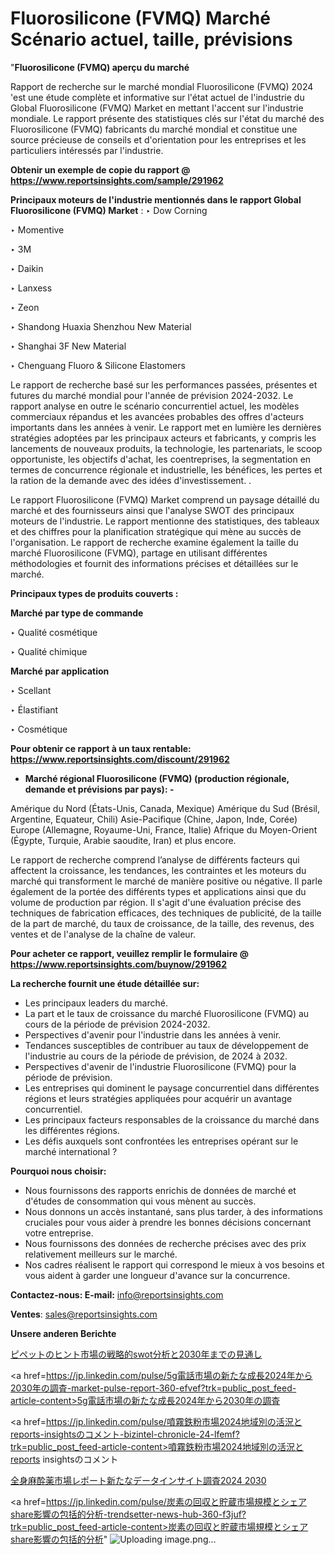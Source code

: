 # Fluorosilicone (FVMQ) Marché Scénario actuel, taille, prévisions

"<strong>Fluorosilicone (FVMQ) aperçu du marché</strong>

Rapport de recherche sur le marché mondial Fluorosilicone (FVMQ) 2024 'est une étude complète et informative sur l'état actuel de l'industrie du Global Fluorosilicone (FVMQ) Market en mettant l'accent sur l'industrie mondiale. Le rapport présente des statistiques clés sur l'état du marché des Fluorosilicone (FVMQ) fabricants du marché mondial et constitue une source précieuse de conseils et d'orientation pour les entreprises et les particuliers intéressés par l'industrie.

<strong>Obtenir un exemple de copie du rapport @ <a href=https://www.reportsinsights.com/sample/291962>https://www.reportsinsights.com/sample/291962</a></strong>

<strong>Principaux moteurs de l'industrie mentionnés dans le rapport Global Fluorosilicone (FVMQ) Market</strong> :
‣ Dow Corning

‣ Momentive

‣ 3M

‣ Daikin

‣ Lanxess

‣ Zeon

‣ Shandong Huaxia Shenzhou New Material

‣ Shanghai 3F New Material

‣ Chenguang Fluoro & Silicone Elastomers

Le rapport de recherche basé sur les performances passées, présentes et futures du marché mondial pour l'année de prévision 2024-2032. Le rapport analyse en outre le scénario concurrentiel actuel, les modèles commerciaux répandus et les avancées probables des offres d'acteurs importants dans les années à venir. Le rapport met en lumière les dernières stratégies adoptées par les principaux acteurs et fabricants, y compris les lancements de nouveaux produits, la technologie, les partenariats, le scoop opportuniste, les objectifs d'achat, les coentreprises, la segmentation en termes de concurrence régionale et industrielle, les bénéfices, les pertes et la ration de la demande avec des idées d'investissement. .

Le rapport Fluorosilicone (FVMQ) Market comprend un paysage détaillé du marché et des fournisseurs ainsi que l'analyse SWOT des principaux moteurs de l'industrie. Le rapport mentionne des statistiques, des tableaux et des chiffres pour la planification stratégique qui mène au succès de l'organisation. Le rapport de recherche examine également la taille du marché Fluorosilicone (FVMQ), partage en utilisant différentes méthodologies et fournit des informations précises et détaillées sur le marché.

<strong>Principaux types de produits couverts :</strong>

<strong>Marché par type de commande</Strong>

‣ Qualité cosmétique

‣ Qualité chimique

<strong>Marché par application</Strong>

‣ Scellant

‣ Élastifiant

‣ Cosmétique

<strong>Pour obtenir ce rapport à un taux rentable: <a href=https://www.reportsinsights.com/discount/291962>https://www.reportsinsights.com/discount/291962</a></strong>
<ul>
  <li><strong>Marché régional Fluorosilicone (FVMQ) (production régionale, demande et prévisions par pays): -</strong></li>
</ul>
Amérique du Nord (États-Unis, Canada, Mexique)
Amérique du Sud (Brésil, Argentine, Equateur, Chili)
Asie-Pacifique (Chine, Japon, Inde, Corée)
Europe (Allemagne, Royaume-Uni, France, Italie)
Afrique du Moyen-Orient (Égypte, Turquie, Arabie saoudite, Iran) et plus encore.

Le rapport de recherche comprend l’analyse de différents facteurs qui affectent la croissance, les tendances, les contraintes et les moteurs du marché qui transforment le marché de manière positive ou négative. Il parle également de la portée des différents types et applications ainsi que du volume de production par région. Il s'agit d'une évaluation précise des techniques de fabrication efficaces, des techniques de publicité, de la taille de la part de marché, du taux de croissance, de la taille, des revenus, des ventes et de l'analyse de la chaîne de valeur.

<strong>Pour acheter ce rapport, veuillez remplir le formulaire @   <a href=https://www.reportsinsights.com/buynow/291962>https://www.reportsinsights.com/buynow/291962</a></strong>

<strong>La recherche fournit une étude détaillée sur:</strong>
<ul>
  <li>Les principaux leaders du marché.</li>
  <li>La part et le taux de croissance du marché Fluorosilicone (FVMQ) au cours de la période de prévision 2024-2032.</li>
  <li>Perspectives d'avenir pour l'industrie dans les années à venir.</li>
  <li>Tendances susceptibles de contribuer au taux de développement de l'industrie au cours de la période de prévision, de 2024 à 2032.</li>
  <li>Perspectives d'avenir de l'industrie Fluorosilicone (FVMQ) pour la période de prévision.</li>
  <li>Les entreprises qui dominent le paysage concurrentiel dans différentes régions et leurs stratégies appliquées pour acquérir un avantage concurrentiel.</li>
  <li>Les principaux facteurs responsables de la croissance du marché dans les différentes régions.</li>
  <li>Les défis auxquels sont confrontées les entreprises opérant sur le marché international ?</li>
</ul>
<strong>Pourquoi nous choisir:</strong>
<ul>
  <li>Nous fournissons des rapports enrichis de données de marché et d'études de consommation qui vous mènent au succès.</li>
  <li>Nous donnons un accès instantané, sans plus tarder, à des informations cruciales pour vous aider à prendre les bonnes décisions concernant votre entreprise.</li>
  <li>Nous fournissons des données de recherche précises avec des prix relativement meilleurs sur le marché.</li>
  <li>Nos cadres réalisent le rapport qui correspond le mieux à vos besoins et vous aident à garder une longueur d'avance sur la concurrence.</li>
</ul>
<strong>Contactez-nous:
</strong><strong>E-mail:</strong> <a href=mailto:info@reportsinsights.com>info@reportsinsights.com</a>

<strong>Ventes</strong>: <a href=mailto:sales@reportsinsights.com>sales@reportsinsights.com</a>

<strong>Unsere anderen Berichte</strong>

<a href=https://www.linkedin.com/pulse/ピペットのヒント市場の戦略的swot分析と2030年までの見通し-community-market-research-ncaqf/>ピペットのヒント市場の戦略的swot分析と2030年までの見通し</a>

<a href=https://jp.linkedin.com/pulse/5g電話市場の新たな成長2024年から2030年の調査-market-pulse-report-360-efvef?trk=public_post_feed-article-content>5g電話市場の新たな成長2024年から2030年の調査</a>

<a href=https://jp.linkedin.com/pulse/噴霧鉄粉市場2024地域別の活況とreports-insightsのコメント-bizintel-chronicle-24-lfemf?trk=public_post_feed-article-content>噴霧鉄粉市場2024地域別の活況とreports insightsのコメント</a>

<a href=https://www.linkedin.com/pulse/全身麻酔薬市場レポート新たなデータインサイト調査2024-2030-infopulse-daily-360-exutf/>全身麻酔薬市場レポート新たなデータインサイト調査2024 2030</a>

<a href=https://jp.linkedin.com/pulse/炭素の回収と貯蔵市場規模とシェアshare影響の包括的分析-trendsetter-news-hub-360-f3juf?trk=public_post_feed-article-content>炭素の回収と貯蔵市場規模とシェアshare影響の包括的分析</a>"
![Uploading image.png…]()
